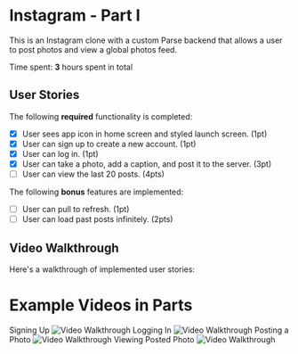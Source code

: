 # Instagram - Part I

This is an Instagram clone with a custom Parse backend that allows a user to post photos and view a global photos feed.

Time spent: **3** hours spent in total

## User Stories

The following **required** functionality is completed:

- [x] User sees app icon in home screen and styled launch screen. (1pt)
- [x] User can sign up to create a new account. (1pt)
- [x] User can log in. (1pt)
- [x] User can take a photo, add a caption, and post it to the server. (3pt)
- [ ] User can view the last 20 posts. (4pts)

The following **bonus** features are implemented:

- [ ] User can pull to refresh. (1pt)
- [ ] User can load past posts infinitely. (2pts)

## Video Walkthrough

Here's a walkthrough of implemented user stories:

# Example Videos in Parts
Signing Up
<img src='https://i.imgur.com/QVF0UzU.gif' title='Video Walkthrough' width='' alt='Video Walkthrough' />
Logging In
<img src='https://i.imgur.com/Q9Tf2uo.gif' title='Video Walkthrough' width='' alt='Video Walkthrough' />
Posting a Photo
<img src='https://i.imgur.com/YMV6Ofs.gif' title='Video Walkthrough' width='' alt='Video Walkthrough' />
Viewing Posted Photo
<img src='https://i.imgur.com/1odlxBv.gif' title='Video Walkthrough' width='' alt='Video Walkthrough' />
